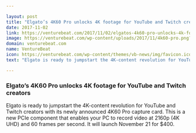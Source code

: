 ```yaml
---

layout: post
title: "Elgato’s 4K60 Pro unlocks 4K footage for YouTube and Twitch creators"
date: 2017-11-02
link: https://venturebeat.com/2017/11/02/elgatos-4k60-pro-unlocks-4k-footage-for-youtube-and-twitch-creators/
image: https://venturebeat.com/wp-content/uploads/2017/11/4k60-pro.png?fit=780%2C417&strip=all
domain: venturebeat.com
name: VentureBeat
icon: https://venturebeat.com/wp-content/themes/vb-news/img/favicon.ico
text: "Elgato is ready to jumpstart the 4K-content revolution for YouTube and Twitch creators with its newly announced 4K60 Pro capture card. This is a new PCIe component that enables your PC to record video at 2160p (4K UHD) and 60 frames per second. It will launch November 21 for $400."

---
```


### Elgato’s 4K60 Pro unlocks 4K footage for YouTube and Twitch creators

Elgato is ready to jumpstart the 4K-content revolution for YouTube and Twitch creators with its newly announced 4K60 Pro capture card. This is a new PCIe component that enables your PC to record video at 2160p (4K UHD) and 60 frames per second. It will launch November 21 for $400.